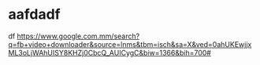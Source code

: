 # aafdadf
df
https://www.google.com.mm/search?q=fb+video+downloader&source=lnms&tbm=isch&sa=X&ved=0ahUKEwjjxML3oLjWAhUISY8KHZj0CbcQ_AUICygC&biw=1366&bih=700#
